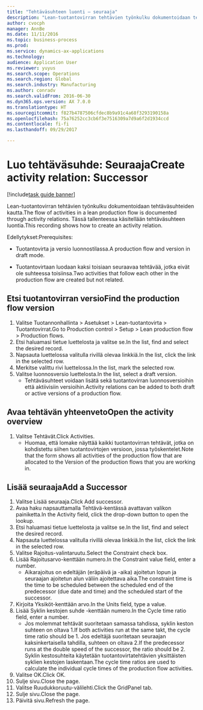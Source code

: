 ```yaml
--- 
title: "Tehtäväsuhteen luonti – seuraaja"
description: "Lean-tuotantovirran tehtävien työnkulku dokumentoidaan tehtäväsuhteiden kautta."
author: cvocph
manager: AnnBe
ms.date: 11/11/2016
ms.topic: business-process
ms.prod: 
ms.service: dynamics-ax-applications
ms.technology: 
audience: Application User
ms.reviewer: yuyus
ms.search.scope: Operations
ms.search.region: Global
ms.search.industry: Manufacturing
ms.author: conradv
ms.search.validFrom: 2016-06-30
ms.dyn365.ops.version: AX 7.0.0
ms.translationtype: HT
ms.sourcegitcommit: f827b4787506cfdec8b9a91c4a68f3293190158a
ms.openlocfilehash: 75a76252cc3cb6f3e7516309a7d9a6f2d1934ccd
ms.contentlocale: fi-fi
ms.lasthandoff: 09/29/2017

---
```

# <a name="create-activity-relation-successor"></a><span data-ttu-id="03c4f-103">Luo tehtäväsuhde: Seuraaja</span><span class="sxs-lookup"><span data-stu-id="03c4f-103">Create activity relation: Successor</span></span>

[!include[task guide banner](../../includes/task-guide-banner.md)]

<span data-ttu-id="03c4f-104">Lean-tuotantovirran tehtävien työnkulku dokumentoidaan tehtäväsuhteiden kautta.</span><span class="sxs-lookup"><span data-stu-id="03c4f-104">The flow of activities in a lean production flow is documented through activity relations.</span></span> <span data-ttu-id="03c4f-105">Tässä tallenteessa käsitellään tehtäväsuhteen luontia.</span><span class="sxs-lookup"><span data-stu-id="03c4f-105">This recording shows how to create an activity relation.</span></span>

<span data-ttu-id="03c4f-106">Edellytykset:</span><span class="sxs-lookup"><span data-stu-id="03c4f-106">Prerequisites:</span></span>

- <span data-ttu-id="03c4f-107">Tuotantovirta ja versio luonnostilassa.</span><span class="sxs-lookup"><span data-stu-id="03c4f-107">A production flow and version in draft mode.</span></span> 

- <span data-ttu-id="03c4f-108">Tuotantovirtaan luodaan kaksi toisiaan seuraavaa tehtävää, jotka eivät ole suhteessa toisiinsa.</span><span class="sxs-lookup"><span data-stu-id="03c4f-108">Two activities that follow each other in the production flow are created but not related.</span></span>


## <a name="find-the-production-flow-version"></a><span data-ttu-id="03c4f-109">Etsi tuotantovirran versio</span><span class="sxs-lookup"><span data-stu-id="03c4f-109">Find the production flow version</span></span> 
1. <span data-ttu-id="03c4f-110">Valitse Tuotannonhallinta > Asetukset > Lean-tuotantovirta > Tuotantovirrat.</span><span class="sxs-lookup"><span data-stu-id="03c4f-110">Go to Production control > Setup > Lean production flow > Production flows.</span></span>
2. <span data-ttu-id="03c4f-111">Etsi haluamasi tietue luettelosta ja valitse se.</span><span class="sxs-lookup"><span data-stu-id="03c4f-111">In the list, find and select the desired record.</span></span>
3. <span data-ttu-id="03c4f-112">Napsauta luettelossa valitulla rivillä olevaa linkkiä.</span><span class="sxs-lookup"><span data-stu-id="03c4f-112">In the list, click the link in the selected row.</span></span>
4. <span data-ttu-id="03c4f-113">Merkitse valittu rivi luettelossa.</span><span class="sxs-lookup"><span data-stu-id="03c4f-113">In the list, mark the selected row.</span></span>
5. <span data-ttu-id="03c4f-114">Valitse luonnosversio luettelosta.</span><span class="sxs-lookup"><span data-stu-id="03c4f-114">In the list, select a draft version.</span></span>
    * <span data-ttu-id="03c4f-115">Tehtäväsuhteet voidaan lisätä sekä tuotantovirran luonnosversioihin että aktiivisiin versioihin.</span><span class="sxs-lookup"><span data-stu-id="03c4f-115">Activity relations can be added to both draft or active versions of a production flow.</span></span>  

## <a name="open-the-activity-overview"></a><span data-ttu-id="03c4f-116">Avaa tehtävän yhteenveto</span><span class="sxs-lookup"><span data-stu-id="03c4f-116">Open the activity overview</span></span>
1. <span data-ttu-id="03c4f-117">Valitse Tehtävät.</span><span class="sxs-lookup"><span data-stu-id="03c4f-117">Click Activities.</span></span>
    * <span data-ttu-id="03c4f-118">Huomaa, että lomake näyttää kaikki tuotantovirran tehtävät, jotka on kohdistettu siihen tuotantovirtojen versioon, jossa työskentelet.</span><span class="sxs-lookup"><span data-stu-id="03c4f-118">Note that the form shows all activities of the production flow that are allocated to the Version of the production flows that you are working in.</span></span>  

## <a name="add-a-successor"></a><span data-ttu-id="03c4f-119">Lisää seuraaja</span><span class="sxs-lookup"><span data-stu-id="03c4f-119">Add a Successor</span></span>
1. <span data-ttu-id="03c4f-120">Valitse Lisää seuraaja.</span><span class="sxs-lookup"><span data-stu-id="03c4f-120">Click Add successor.</span></span>
2. <span data-ttu-id="03c4f-121">Avaa haku napsauttamalla Tehtävä-kentässä avattavan valikon painiketta.</span><span class="sxs-lookup"><span data-stu-id="03c4f-121">In the Activity field, click the drop-down button to open the lookup.</span></span>
3. <span data-ttu-id="03c4f-122">Etsi haluamasi tietue luettelosta ja valitse se.</span><span class="sxs-lookup"><span data-stu-id="03c4f-122">In the list, find and select the desired record.</span></span>
4. <span data-ttu-id="03c4f-123">Napsauta luettelossa valitulla rivillä olevaa linkkiä.</span><span class="sxs-lookup"><span data-stu-id="03c4f-123">In the list, click the link in the selected row.</span></span>
5. <span data-ttu-id="03c4f-124">Valitse Rajoitus-valintaruutu.</span><span class="sxs-lookup"><span data-stu-id="03c4f-124">Select the Constraint check box.</span></span>
6. <span data-ttu-id="03c4f-125">Lisää Rajoitusarvo-kenttään numero.</span><span class="sxs-lookup"><span data-stu-id="03c4f-125">In the Constraint value field, enter a number.</span></span>
    * <span data-ttu-id="03c4f-126">Aikarajoitus on edeltäjän (eräpäivä ja -aika) ajoitetun lopun ja seuraajan ajoitetun alun väliin ajoitettava aika.</span><span class="sxs-lookup"><span data-stu-id="03c4f-126">The constraint time is the time to be scheduled between the scheduled end of the predecessor (due date and time) and the scheduled start of the successor.</span></span>  
7. <span data-ttu-id="03c4f-127">Kirjoita Yksiköt-kenttään arvo.</span><span class="sxs-lookup"><span data-stu-id="03c4f-127">In the Units field, type a value.</span></span>
8. <span data-ttu-id="03c4f-128">Lisää Syklin kestojen suhde -kenttään numero.</span><span class="sxs-lookup"><span data-stu-id="03c4f-128">In the Cycle time ratio field, enter a number.</span></span>
    * <span data-ttu-id="03c4f-129">Jos molemmat tehtävät suoritetaan samassa tahdissa, syklin keston suhteen on oltava 1.</span><span class="sxs-lookup"><span data-stu-id="03c4f-129">If both activities run at the same takt, the cycle time ratio should be 1.</span></span> <span data-ttu-id="03c4f-130">Jos edeltäjä suoritetaan seuraajan kaksinkertaisella tahdilla, suhteen on oltava 2.</span><span class="sxs-lookup"><span data-stu-id="03c4f-130">If the predecessor runs at the double speed of the successor, the ratio should be 2.</span></span>   <span data-ttu-id="03c4f-131">Syklin kestosuhteita käytetään tuotantovirtatehtävien yksittäisten syklien kestojen laskentaan.</span><span class="sxs-lookup"><span data-stu-id="03c4f-131">The cycle time ratios are used to calculate the individual cycle times of the production flow activities.</span></span>  
9. <span data-ttu-id="03c4f-132">Valitse OK.</span><span class="sxs-lookup"><span data-stu-id="03c4f-132">Click OK.</span></span>
10. <span data-ttu-id="03c4f-133">Sulje sivu.</span><span class="sxs-lookup"><span data-stu-id="03c4f-133">Close the page.</span></span>
11. <span data-ttu-id="03c4f-134">Valitse Ruudukkoruutu-välilehti.</span><span class="sxs-lookup"><span data-stu-id="03c4f-134">Click the GridPanel tab.</span></span>
12. <span data-ttu-id="03c4f-135">Sulje sivu.</span><span class="sxs-lookup"><span data-stu-id="03c4f-135">Close the page.</span></span>
13. <span data-ttu-id="03c4f-136">Päivitä sivu.</span><span class="sxs-lookup"><span data-stu-id="03c4f-136">Refresh the page.</span></span>


